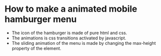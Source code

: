 # How to make a animated mobile hamburger menu

- The icon of the hamburger is made of pure html and css.
- The animations is css transitions activated by javascript.
- The sliding animation of the menu is made by changing the max-height property of the element.
